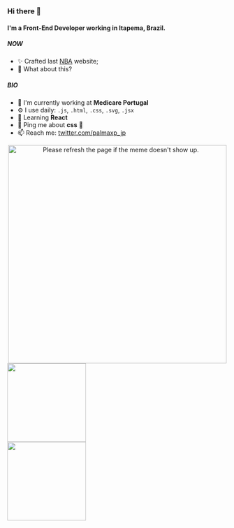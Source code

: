 ### Hi there 👋

#### I'm a Front-End Developer working in Itapema, Brazil.

##### NOW

- ✨ Crafted last [NBA](palmaxp.github.io/projects/sites/nba) website;
- 🍑 What about this?

##### BIO

- 🏢 I'm currently working at **Medicare Portugal**
- ⚙️ I use daily: `.js`, `.html`, `.css`, `.svg`, `.jsx`
- 🌱 Learning **React**
- 💬 Ping me about **css** 🤯
- 📫 Reach me: [twitter.com/palmaxp_jp](https://twitter.com/palmaxp_jp)

<div align="center">
  <img src='https://random-memer.herokuapp.com/' width="500" title="Meme" alt="Please refresh the page if the meme doesn't show up." display="block" margin="0 auto">
</div>
  
<div align="left" margin="50px 0">
 <img height="180em" src="https://github-readme-stats.vercel.app/api?username=palmaxp&show_icons=true&theme=dracula&include_all_commits=true&count_private=true"/>
</div>
<div align="left" margin="10px 0">
  <img height="180em" src="https://github-readme-stats.vercel.app/api/top-langs/?username=palmaxp&layout=compact&langs_count=7&theme=dracula"/>
</div>
  
